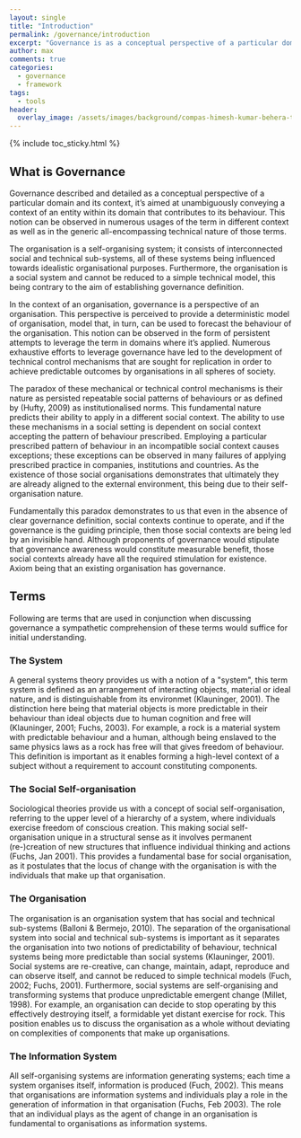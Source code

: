 ```yaml
---
layout: single
title: "Introduction"
permalink: /governance/introduction
excerpt: "Governance is as a conceptual perspective of a particular domain and its context."
author: max
comments: true
categories:
  - governance
  - framework
tags:
  - tools
header:
  overlay_image: /assets/images/background/compas-himesh-kumar-behera-t11oyf1K8kA-unsplash.jpg
---
```


{% include toc_sticky.html %}

<style>
.page__hero--overlay p, .page__hero--overlay h1{
    background-color: rgba(240, 87, 66, 0.8);
    max-width: fit-content !important;
    border-radius: 25px;
    padding: 10px;
}
</style>

## What is Governance

Governance described and detailed as a conceptual perspective of a particular domain and its context, it’s aimed at unambiguously conveying a context of an entity within its domain that contributes to its behaviour. This notion can be observed in numerous usages of the term in different context as well as in the generic all-encompassing technical nature of those terms.

The organisation is a self-organising system; it consists of interconnected social and technical sub-systems, all of these systems being influenced towards idealistic organisational purposes. Furthermore, the organisation is a social system and cannot be reduced to a simple technical model, this being contrary to the aim of establishing governance definition.

In the context of an organisation, governance is a perspective of an organisation. This perspective is perceived to provide a deterministic model of organisation, model that, in turn, can be used to forecast the behaviour of the organisation. This notion can be observed in the form of persistent attempts to leverage the term in domains where it’s applied.  Numerous exhaustive efforts to leverage governance have led to the development of technical control mechanisms that are sought for replication in order to achieve predictable outcomes by organisations in all spheres of society.

The paradox of these mechanical or technical control mechanisms is their nature as persisted repeatable social patterns of behaviours or as defined by (Hufty, 2009) as institutionalised norms. This fundamental nature predicts their ability to apply in a different social context. The ability to use these mechanisms in a social setting is dependent on social context accepting the pattern of behaviour prescribed. Employing a particular prescribed pattern of behaviour in an incompatible social context causes exceptions; these exceptions can be observed in many failures of applying prescribed practice in companies, institutions and countries. As the existence of those social organisations demonstrates that ultimately they are already aligned to the external environment, this being due to their self-organisation nature.

Fundamentally this paradox demonstrates to us that even in the absence of clear governance definition, social contexts continue to operate, and if the governance is the guiding principle, then those social contexts are being led by an invisible hand. Although proponents of governance would stipulate that governance awareness would constitute measurable benefit, those social contexts already have all the required stimulation for existence. Axiom being that an existing organisation has governance.

## Terms

Following are terms that are used in conjunction when discussing governance a sympathetic comprehension of these terms would suffice for initial understanding.

### The System

A general systems theory provides us with a notion of a "system", this term system is defined as an arrangement of interacting objects, material or ideal nature, and is distinguishable from its environmet (Klauninger, 2001). The distinction here being that material objects is more predictable in their behaviour than ideal objects due to human cognition and free will (Klauninger, 2001; Fuchs, 2003). For example, a rock is a material system with predictable behaviour and a human, although being enslaved to the same physics laws as a rock has free will that gives freedom of behaviour. This definition is important as it enables forming a high-level context of a subject without a requirement to account constituting components.  

### The Social Self-organisation

Sociological theories provide us with a concept of social self-organisation, referring to the upper level of a hierarchy of a system, where individuals exercise freedom of conscious creation. This making social self-organisation unique in a structural sense as it involves permanent (re-)creation of new structures that influence individual thinking and actions (Fuchs, Jan 2001). This provides a fundamental base for social organisation, as it postulates that the locus of change with the organisation is with the individuals that make up that organisation.

### The Organisation

The organisation is an organisation system that has social and technical sub-systems (Balloni & Bermejo, 2010). The separation of the organisational system into social and technical sub-systems is important as it separates the organisation into two notions of predictability of behaviour, technical systems being more predictable than social systems (Klauninger, 2001). Social systems are re-creative, can change, maintain, adapt, reproduce and can observe itself, and cannot be reduced to simple technical models (Fuch, 2002; Fuchs, 2001). Furthermore, social systems are self-organising and transforming systems that produce unpredictable emergent change (Millet, 1998). For example, an organisation can decide to stop operating by this effectively destroying itself, a formidable yet distant exercise for rock. This position enables us to discuss the organisation as a whole without deviating on complexities of components that make up organisations.

### The Information System

All self-organising systems are information generating systems; each time a system organises itself, information is produced (Fuch, 2002). This means that organisations are information systems and individuals play a role in the generation of information in that organisation (Fuchs, Feb 2003). The role that an individual plays as the agent of change in an organisation is fundamental to organisations as information systems.
